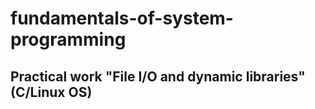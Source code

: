 # fundamentals-of-system-programming
## Practical work "File I/O and dynamic libraries" (C/Linux OS)



